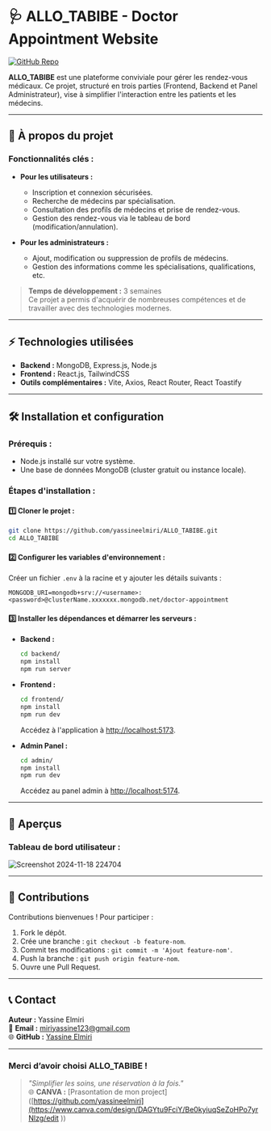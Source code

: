# 🩺 **ALLO_TABIBE - Doctor Appointment Website**

[![GitHub Repo](https://img.shields.io/badge/GitHub-ALLO_TABIBE-blue?style=flat-square&logo=github)](https://github.com/yassineelmiri/ALLO_TABIBE)

**ALLO_TABIBE** est une plateforme conviviale pour gérer les rendez-vous médicaux. Ce projet, structuré en trois parties (Frontend, Backend et Panel Administrateur), vise à simplifier l'interaction entre les patients et les médecins.

---

## 🌟 **À propos du projet**

### Fonctionnalités clés :
- **Pour les utilisateurs :**
  - Inscription et connexion sécurisées.
  - Recherche de médecins par spécialisation.
  - Consultation des profils de médecins et prise de rendez-vous.
  - Gestion des rendez-vous via le tableau de bord (modification/annulation).
  
- **Pour les administrateurs :**
  - Ajout, modification ou suppression de profils de médecins.
  - Gestion des informations comme les spécialisations, qualifications, etc.

> **Temps de développement :** 3 semaines  
> Ce projet a permis d'acquérir de nombreuses compétences et de travailler avec des technologies modernes.

---

## ⚡ **Technologies utilisées**
- **Backend :** MongoDB, Express.js, Node.js  
- **Frontend :** React.js, TailwindCSS  
- **Outils complémentaires :** Vite, Axios, React Router, React Toastify  

---

## 🛠 **Installation et configuration**

### Prérequis :
- Node.js installé sur votre système.
- Une base de données MongoDB (cluster gratuit ou instance locale).

### Étapes d'installation :

#### 1️⃣ Cloner le projet :
```bash
git clone https://github.com/yassineelmiri/ALLO_TABIBE.git
cd ALLO_TABIBE
```

#### 2️⃣ Configurer les variables d'environnement :
Créer un fichier `.env` à la racine et y ajouter les détails suivants :
```env
MONGODB_URI=mongodb+srv://<username>:<password>@clusterName.xxxxxxx.mongodb.net/doctor-appointment
```

#### 3️⃣ Installer les dépendances et démarrer les serveurs :

- **Backend :**
  ```bash
  cd backend/
  npm install
  npm run server
  ```
  
- **Frontend :**
  ```bash
  cd frontend/
  npm install
  npm run dev
  ```
  Accédez à l'application à [http://localhost:5173](http://localhost:5173).

- **Admin Panel :**
  ```bash
  cd admin/
  npm install
  npm run dev
  ```
  Accédez au panel admin à [http://localhost:5174](http://localhost:5174).

---

## 📸 **Aperçus**

### Tableau de bord utilisateur :


![Screenshot 2024-11-18 224704](https://github.com/user-attachments/assets/0bb58f2e-9266-4352-8639-5624d12e5555)


---

## 🙌 **Contributions**
Contributions bienvenues ! Pour participer :  
1. Fork le dépôt.  
2. Crée une branche : `git checkout -b feature-nom`.  
3. Commit tes modifications : `git commit -m 'Ajout feature-nom'`.  
4. Push la branche : `git push origin feature-nom`.  
5. Ouvre une Pull Request.

---

## 📞 **Contact**

**Auteur :** Yassine Elmiri  
📧 **Email :** [miriyassine123@gmail.com](mailto:miriyassine123@gmail.com)  
🌐 **GitHub :** [Yassine Elmiri](https://github.com/yassineelmiri)

---

### Merci d’avoir choisi **ALLO_TABIBE** !  
> *"Simplifier les soins, une réservation à la fois."*  
🌐 **CANVA :** [Prasontation de mon project]([https://github.com/yassineelmiri](https://www.canva.com/design/DAGYtu9FciY/Be0kyiuqSeZoHPo7yrNlzg/edit
))
